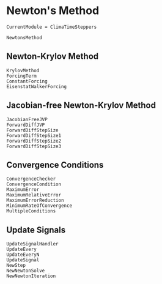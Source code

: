 # Newton's Method

```@meta
CurrentModule = ClimaTimeSteppers
```

```@docs
NewtonsMethod
```

## Newton-Krylov Method
```@docs
KrylovMethod
ForcingTerm
ConstantForcing
EisenstatWalkerForcing
```

## Jacobian-free Newton-Krylov Method
```@docs
JacobianFreeJVP
ForwardDiffJVP
ForwardDiffStepSize
ForwardDiffStepSize1
ForwardDiffStepSize2
ForwardDiffStepSize3
```

## Convergence Conditions
```@docs
ConvergenceChecker
ConvergenceCondition
MaximumError
MaximumRelativeError
MaximumErrorReduction
MinimumRateOfConvergence
MultipleConditions
```

## Update Signals
```@docs
UpdateSignalHandler
UpdateEvery
UpdateEveryN
UpdateSignal
NewStep
NewNewtonSolve
NewNewtonIteration
```
